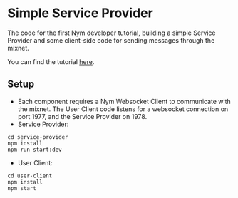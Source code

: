 # Simple Service Provider 

The code for the first Nym developer tutorial, building a simple Service Provider and some client-side code for sending messages through the mixnet. 

You can find the tutorial [here](https://nymtech.net/developers/tutorials/simple-service-provider.html).

## Setup 
* Each component requires a Nym Websocket Client to communicate with the mixnet. The User Client code listens for a websocket connection on port 1977, and the Service Provider on 1978. 
* Service Provider: 
```
cd service-provider
npm install 
npm run start:dev 
```
* User Client: 
```
cd user-client 
npm install 
npm start
```

